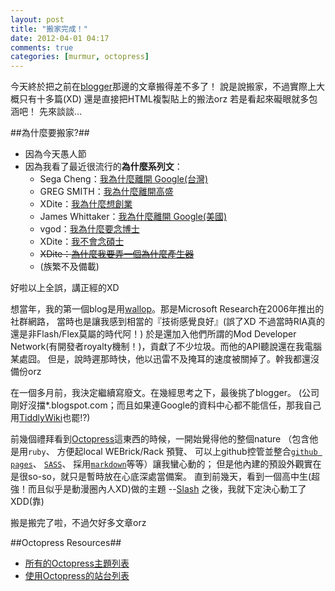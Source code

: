 ```yaml
---
layout: post
title: "搬家完成！"
date: 2012-04-01 04:17
comments: true
categories: [murmur, octopress] 
---
```

今天終於把之前在[blogger](http://orokana-bl.blogspot.com)那邊的文章搬得差不多了！
說是說搬家，不過實際上大概只有十多篇(XD) 還是直接把HTML複製貼上的搬法orz 若是看起來礙眼就多包涵吧！
先來談談…

##為什麼要搬家?##
- 因為今天愚人節
- 因為我看了最近很流行的**為什麼系列文**：
	- Sega Cheng：[我為什麼離開 Google(台灣)][1]
	- GREG SMITH：[我為什麼離開高盛][2]
	- XDite：[我為什麼想創業][3]
	- James Whittaker：[我為什麼離開 Google(美國)][4]
	- vgod：[我為什麼要念博士][5]
	- XDite：[我不會念碩士][6]
	- <del>XDite：[為什麼我要弄一個為什麼產生器][7]</del>
	- (族繁不及備載)

[1]: http://mmdays.com/2012/03/19/why-i-left-google/
[2]: http://www.nytimes.com/2012/03/14/opinion/why-i-am-leaving-goldman-sachs.html?_r=4&pagewanted=all%3Fsrc%3Dtp&smid=fb-share
[3]: http://xdite-smalltalk.tumblr.com/post/18303489993
[4]: http://blogs.msdn.com/b/jw_on_tech/archive/2012/03/13/why-i-left-google.aspx
[5]: http://blog.vgod.tw/2012/03/20/why-i-do-phd/
[6]: http://xdite-smalltalk.tumblr.com/post/17898487098/why-i-dont-get-a-master-degree
[7]: http://whydonti.heroku.com

好啦以上全誤，講正經的XD  

想當年，我的第一個blog是用[wallop](http://zh.wikipedia.org/wiki/Wallop)。那是Microsoft Research在2006年推出的社群網路，
當時也是讓我感到相當的『技術感覺良好』(誤了XD 不過當時RIA真的還是非Flash/Flex莫屬的時代阿！)
於是還加入他們所謂的Mod Developer Network(有開發者royalty機制！)，貢獻了不少垃圾。而他的API聽說還在我電腦某處囧。
但是，說時遲那時快，他以迅雷不及掩耳的速度被關掉了。幹我都還沒備份orz

在一個多月前，我決定繼續寫廢文。在幾經思考之下，最後挑了blogger。
(公司剛好沒擋*.blogspot.com；而且如果連Google的資料中心都不能信任，那我自己用[TiddlyWiki][]也罷!?)

前幾個禮拜看到[Octopress][]這東西的時候，一開始覺得他的整個nature 
（包含他是用`ruby`、 方便起local WEBrick/Rack 預覽、 可以上github控管並整合[`github pages`][git]、 [`SASS`][SASS]、 採用[`markdown`][markdown]等等）讓我蠻心動的；
但是他內建的預設外觀實在是很so-so，就只是暫時放在心底深處當備案。
直到前幾天，看到一個高中生(超強！而且似乎是動漫圈內人XD)做的主題 --[Slash][] 之後，我就下定決心動工了XDD(靠)



[Octopress]: http://octopress.org
[TiddlyWiki]: http://www.tiddlywiki.com/
[git]: http://pages.github.com/
[markdown]: http://markdown.tw
[SASS]: http://sass-lang.com/
[Slash]: http://zespia.tw/Octopress-Theme-Slash/index_tw.html

搬是搬完了啦，不過欠好多文章orz

##Octopress Resources##
-	[所有的Octopress主題列表](https://github.com/imathis/octopress/wiki/List-Of-Octopress-Themes)
-	[使用Octopress的站台列表](https://github.com/imathis/octopress/wiki/Octopress-Sites)